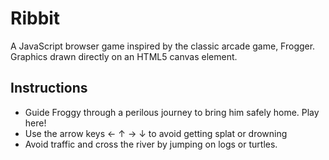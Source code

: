 # Ribbit

A JavaScript browser game inspired by the classic arcade game, Frogger. Graphics drawn directly on an HTML5 canvas element.

## Instructions

* Guide Froggy through a perilous journey to bring him safely
home. Play here!
* Use the arrow keys ← ↑ → ↓ to avoid getting splat or drowning
* Avoid traffic and cross the river by jumping on logs or turtles.
